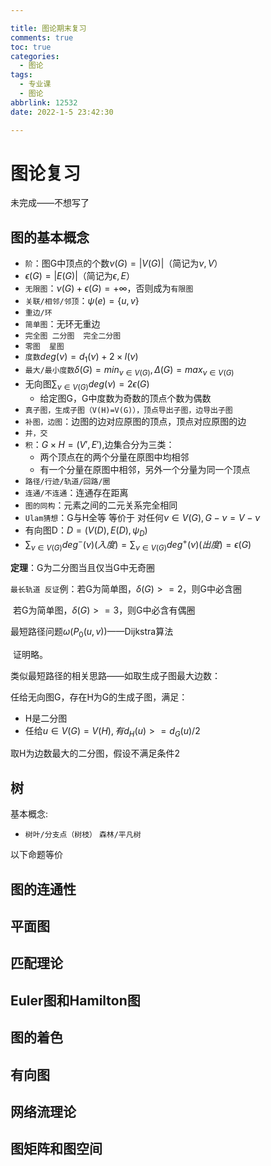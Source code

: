 ```yaml
---

title: 图论期末复习
comments: true
toc: true
categories:
  - 图论
tags:
  - 专业课
  - 图论
abbrlink: 12532
date: 2022-1-5 23:42:30

---
```


# 图论复习

未完成——不想写了



## 图的基本概念

- `阶`：图G中顶点的个数$\nu (G)=|V(G)|$（简记为$\nu,V$）
- $\epsilon (G)=|E(G)|$（简记为$\epsilon ,E$）
- `无限图`：$\nu(G)+\epsilon (G)=+\infty$，否则成为`有限图`
- `关联/相邻/邻顶`：$\psi (e)=\{u,v\}$
- `重边/环`
- `简单图`：无环无重边
- `完全图 二分图  完全二分图 `
- `零图  星图`
- `度数`$deg(\nu)=d_1(\nu)+2\times l(\nu)$
- `最大/最小度数`$\delta (G)=min_{\nu \in V(G)},\Delta (G)=max_{\nu\in V(G)}$
- 无向图$\sum_{\nu\in V(G)}{deg(\nu)=2\epsilon(G)}$
  - 给定图G，G中度数为奇数的顶点个数为偶数
- `真子图，生成子图（V(H)=V(G)），顶点导出子图，边导出子图`
- `补图，边图`：边图的边对应原图的顶点，顶点对应原图的边
- `并，交`
- `积`：$G\times H=(V',E')$,边集合分为三类：
  - 两个顶点在的两个分量在原图中均相邻
  - 有一个分量在原图中相邻，另外一个分量为同一个顶点
- `路径/行迹/轨道/回路/圈`
- `连通/不连通`：连通存在距离
- `图的同构`：元素之间的二元关系完全相同
- `Ulam猜想`：G与H全等 等价于 对任何$\nu \in V(G),G-\nu=V-\nu$
- 有向图D：$D=(V(D),E(D),\psi _D)$
- $\sum_{\nu\in V(G)}{deg^-(\nu)}(入度)=\sum_{\nu\in V(G)}{deg^+(\nu)}(出度)=\epsilon(G)$

**定理**：G为二分图当且仅当G中无奇圈

`最长轨道 反证`例：若G为简单图，$\delta (G)>=2$，则G中必含圈

​						  若G为简单图，$\delta (G)>=3$，则G中必含有偶圈

最短路径问题$\omega (P_0(u,v))$——Dijkstra算法

​	证明略。

类似最短路径的相关思路——如取生成子图最大边数：

任给无向图G，存在H为G的生成子图，满足：

- H是二分图
- 任给$u\in V(G)=V(H),有d_H(u)>=d_G(u)/2$

取H为边数最大的二分图，假设不满足条件2



## 树

基本概念:

- `树叶/分支点（树枝）` `森林/平凡树`



以下命题等价

## 图的连通性

## 平面图

## 匹配理论

## Euler图和Hamilton图

## 图的着色

## 有向图

## 网络流理论

## 图矩阵和图空间






